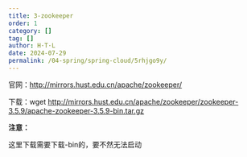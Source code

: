 ```yaml
---
title: 3-zookeeper
order: 1
category: []
tag: []
author: H·T·L
date: 2024-07-29
permalink: /04-spring/spring-cloud/5rhjgo9y/
---
```

官网：http://mirrors.hust.edu.cn/apache/zookeeper/

下载：wget http://mirrors.hust.edu.cn/apache/zookeeper/zookeeper-3.5.9/apache-zookeeper-3.5.9-bin.tar.gz

**注意：**

这里下载需要下载-bin的，要不然无法启动







